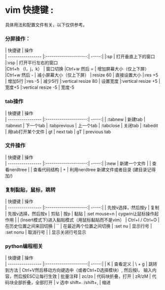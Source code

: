 # vim 快捷键 :  

具体用法和配置文件有关，以下仅供参考。

### 分屏操作：
| 快捷键             | 操作                  
| ----------------- |:---------------------:| -----:|
|:sp                | 打开垂直上下的窗口   
|:vsp               | 打开平行左右的窗口  
|Ctrl+h （l，j，k）  | 窗口切换
|Ctrl+w 然后 =      | 增加屏幕大小（仅上下屏）
|Ctrl+w 然后 -      | 减小屏幕大小（仅上下屏）
|:resize 60        | 直接设置大小
|:res +5        | 增加5行
|:res -5        | 减少5行
|:vertical resize 80    | 设置宽度
|:vertical resize +5    | 宽度+5
|:vertical resize -5     |  宽度-5
### tab操作
| 快捷键             | 操作                  
| ----------------- |:---------------------:| -----:|
| :tabnew  | 新建tab
| :tabnext | 下一个tab
| :tabprevious | 上一个tab
| :tabclose | 关闭tab
| :tabedit | 用tab打开某个文件
| gt |  next tab
| gT |  previous tab
### 文件操作
| 快捷键             | 操作                  
| ----------------- |:---------------------:| -----:|
|:new <filename>          | 新建一个文件
|<F3>       | 查看nerdtree
|<F4>       | 查看代码结构
|<m> + <a>    | 利用nerdtree 新建文件或者目录 (建目录记得加/)



### 复制黏贴，鼠标，跳转
| 快捷键             | 操作                  
| ----------------- |:---------------------:| -----:|
| 先按v选择，然后按y  | 复制
| 先按v选择，然后按x  | 剪贴
| 按p               |   黏贴
| :set mouse=n   | cygwin让鼠标操作起作用
| <F5>  | (Insert模式下)进入黏贴模式（用鼠标黏贴而不是vim）
| Ctrl+I / Ctrl+O | 在历史位置之间来回切换
| ``           | 在最近两个位置之间切换
| :set nu      | 显示行号
| :set nonu    | 取消行号
| <F12>        | 显示关闭行号显示

### python编程相关
| 快捷键             | 操作                  
| ----------------- |:---------------------:| -----:|
| K           | 查看定义
| \ + g      |  跳转到方法
| Ctrl+V然后移动方向键选中（或者Ctrl+D选择模块）, 然后按I， 输入内容，然后按ESC让每行生效   | 批量注释 
| zc/zo  | 代码块折叠，打开
| zR/zM  | 代码块全部折叠，全部打开
| v 选中  shift+. /shift+,   | 缩进
